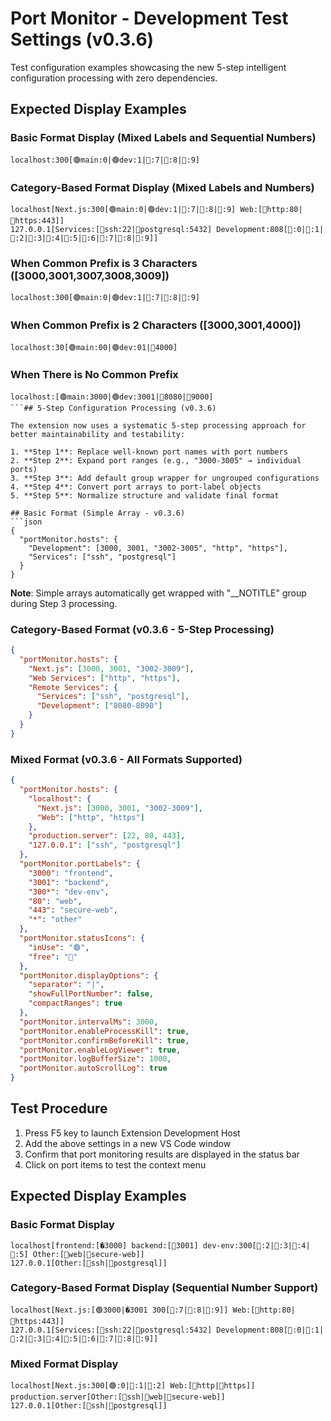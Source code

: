 # Port Monitor - Development Test Settings (v0.3.6)

Test configuration examples showcasing the new 5-step intelligent configuration processing with zero dependencies.

## Expected Display Examples

### Basic Format Display (Mixed Labels and Sequential Numbers)
```
localhost:300[🟢main:0|🟢dev:1|🔴:7|🔴:8|🔴:9]
```

### Category-Based Format Display (Mixed Labels and Numbers)
```
localhost[Next.js:300[🟢main:0|🟢dev:1|🔴:7|🔴:8|🔴:9] Web:[🔴http:80|🔴https:443]]
127.0.0.1[Services:[🔴ssh:22|🔴postgresql:5432] Development:808[🔴:0|🔴:1|🔴:2|🔴:3|🔴:4|🔴:5|🔴:6|🔴:7|🔴:8|🔴:9]]
```

### When Common Prefix is 3 Characters ([3000,3001,3007,3008,3009])
```
localhost:300[🟢main:0|🟢dev:1|🔴:7|🔴:8|🔴:9]
```

### When Common Prefix is 2 Characters ([3000,3001,4000])
```
localhost:30[🟢main:00|🟢dev:01|🔴4000]
```

### When There is No Common Prefix
```
localhost:[🟢main:3000|🟢dev:3001|🔴8080|🔴9000]
```## 5-Step Configuration Processing (v0.3.6)

The extension now uses a systematic 5-step processing approach for better maintainability and testability:

1. **Step 1**: Replace well-known port names with port numbers
2. **Step 2**: Expand port ranges (e.g., "3000-3005" → individual ports)
3. **Step 3**: Add default group wrapper for ungrouped configurations
4. **Step 4**: Convert port arrays to port-label objects
5. **Step 5**: Normalize structure and validate final format

## Basic Format (Simple Array - v0.3.6)
```json
{
  "portMonitor.hosts": {
    "Development": [3000, 3001, "3002-3005", "http", "https"],
    "Services": ["ssh", "postgresql"]
  }
}
```
**Note**: Simple arrays automatically get wrapped with "__NOTITLE" group during Step 3 processing.

### Category-Based Format (v0.3.6 - 5-Step Processing)
```json
{
  "portMonitor.hosts": {
    "Next.js": [3000, 3001, "3002-3009"],
    "Web Services": ["http", "https"],
    "Remote Services": {
      "Services": ["ssh", "postgresql"],
      "Development": ["8080-8090"]
    }
  }
}
```

### Mixed Format (v0.3.6 - All Formats Supported)
```json
{
  "portMonitor.hosts": {
    "localhost": {
      "Next.js": [3000, 3001, "3002-3009"],
      "Web": ["http", "https"]
    },
    "production.server": [22, 80, 443],
    "127.0.0.1": ["ssh", "postgresql"]
  },
  "portMonitor.portLabels": {
    "3000": "frontend",
    "3001": "backend",
    "300*": "dev-env",
    "80": "web",
    "443": "secure-web",
    "*": "other"
  },
  "portMonitor.statusIcons": {
    "inUse": "🟢",
    "free": "🔴"
  },
  "portMonitor.displayOptions": {
    "separator": "|",
    "showFullPortNumber": false,
    "compactRanges": true
  },
  "portMonitor.intervalMs": 3000,
  "portMonitor.enableProcessKill": true,
  "portMonitor.confirmBeforeKill": true,
  "portMonitor.enableLogViewer": true,
  "portMonitor.logBufferSize": 1000,
  "portMonitor.autoScrollLog": true
}
```

## Test Procedure

1. Press F5 key to launch Extension Development Host
2. Add the above settings in a new VS Code window
3. Confirm that port monitoring results are displayed in the status bar
4. Click on port items to test the context menu

## Expected Display Examples

### Basic Format Display
```
localhost[frontend:[�3000] backend:[🔴3001] dev-env:300[🔴:2|🔴:3|🔴:4|🔴:5] Other:[🔴web|🔴secure-web]]
127.0.0.1[Other:[🔴ssh|🔴postgresql]]
```

### Category-Based Format Display (Sequential Number Support)
```
localhost[Next.js:[🟢3000|�3001 300[🔴:7|🔴:8|🔴:9]] Web:[🔴http:80|🔴https:443]]
127.0.0.1[Services:[🔴ssh:22|🔴postgresql:5432] Development:808[🔴:0|🔴:1|🔴:2|🔴:3|🔴:4|🔴:5|🔴:6|🔴:7|🔴:8|🔴:9]]
```

### Mixed Format Display
```
localhost[Next.js:300[🟢:0|🔴:1|🔴:2] Web:[🔴http|🔴https]]
production.server[Other:[🔴ssh|🔴web|🔴secure-web]]
127.0.0.1[Other:[🔴ssh|🔴postgresql]]
```
